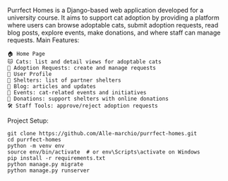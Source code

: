 Purrfect Homes is a Django-based web application developed for a university course. It aims to support cat adoption by providing a platform where users can browse adoptable cats, submit adoption requests, read blog posts, explore events, make donations, and where staff can manage requests.
Main Features:

    🏠 Home Page
    🐱 Cats: list and detail views for adoptable cats
    📄 Adoption Requests: create and manage requests
    👤 User Profile
    🏢 Shelters: list of partner shelters
    📝 Blog: articles and updates
    📅 Events: cat-related events and initiatives
    💝 Donations: support shelters with online donations
    🛠️ Staff Tools: approve/reject adoption requests

Project Setup:

    git clone https://github.com/Alle-marchio/purrfect-homes.git
    cd purrfect-homes
    python -m venv env
    source env/bin/activate  # or env\Scripts\activate on Windows
    pip install -r requirements.txt
    python manage.py migrate
    python manage.py runserver

